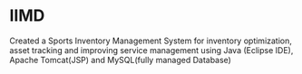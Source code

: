 # IIMD
Created a Sports Inventory Management System for inventory optimization, asset tracking and improving service management using Java (Eclipse IDE), Apache Tomcat(JSP) and MySQL(fully managed Database)
